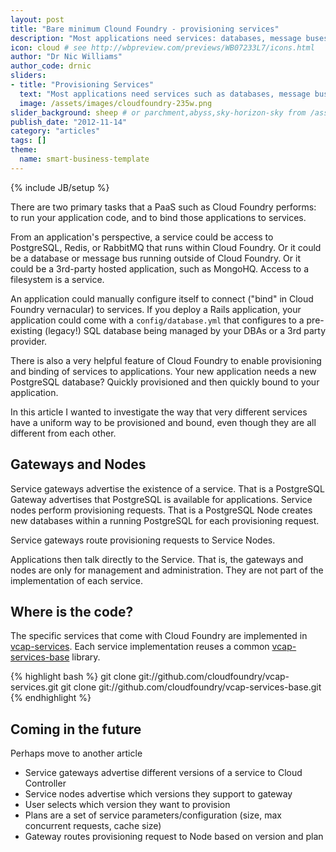 ```yaml
---
layout: post
title: "Bare minimum Clound Foundry - provisioning services"
description: "Most applications need services: databases, message buses, and caches. In this article I look at how they work in isolation from the rest of Cloud Foundry."
icon: cloud # see http://wbpreview.com/previews/WB07233L7/icons.html
author: "Dr Nic Williams"
author_code: drnic
sliders:
- title: "Provisioning Services"
  text: "Most applications need services such as databases, message buses, and caches. Let's look at how services work in Cloud Foundry in isolation."
  image: /assets/images/cloudfoundry-235w.png
slider_background: sheep # or parchment,abyss,sky-horizon-sky from /assets/sliders
publish_date: "2012-11-14"
category: "articles"
tags: []
theme:
  name: smart-business-template
---
```

{% include JB/setup %}

There are two primary tasks that a PaaS such as Cloud Foundry performs: to run your application code, and to bind those applications to services.

From an application's perspective, a service could be access to PostgreSQL, Redis, or RabbitMQ that runs within Cloud Foundry. Or it could be a database or message bus running outside of Cloud Foundry. Or it could be a 3rd-party hosted application, such as MongoHQ. Access to a filesystem is a service.

An application could manually configure itself to connect ("bind" in Cloud Foundry vernacular) to services. If you deploy a Rails application, your application could come with a `config/database.yml` that configures to a pre-existing (legacy!) SQL database being managed by your DBAs or a 3rd party provider.

There is also a very helpful feature of Cloud Foundry to enable provisioning and binding of services to applications. Your new application needs a new PostgreSQL database? Quickly provisioned and then quickly bound to your application.

In this article I wanted to investigate the way that very different services have a uniform way to be provisioned and bound, even though they are all different from each other.

## Gateways and Nodes

Service gateways advertise the existence of a service. That is a PostgreSQL Gateway advertises that PostgreSQL is available for applications. Service nodes perform provisioning requests. That is a PostgreSQL Node creates new databases within a running PostgreSQL for each provisioning request.

Service gateways route provisioning requests to Service Nodes.

Applications then talk directly to the Service. That is, the gateways and nodes are only for management and administration. They are not part of the implementation of each service.

## Where is the code?

The specific services that come with Cloud Foundry are implemented in [vcap-services](https://github.com/cloudfoundry/vcap-services). Each service implementation reuses a common [vcap-services-base](https://github.com/cloudfoundry/vcap-services-base) library.

{% highlight bash %}
git clone git://github.com/cloudfoundry/vcap-services.git
git clone git://github.com/cloudfoundry/vcap-services-base.git
{% endhighlight %}


## Coming in the future

Perhaps move to another article

* Service gateways advertise different versions of a service to Cloud Controller
* Service nodes advertise which versions they support to gateway
* User selects which version they want to provision
* Plans are a set of service parameters/configuration (size, max concurrent requests, cache size)
* Gateway routes provisioning request to Node based on version and plan
